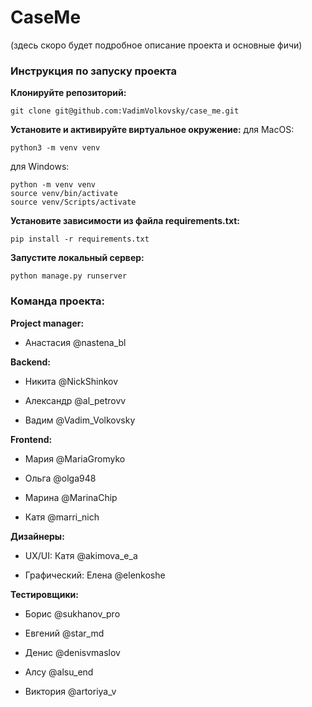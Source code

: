 # CaseMe
(здесь скоро будет подробное описание проекта и основные фичи)

### Инструкция по запуску проекта
**Клонируйте репозиторий:**
```
git clone git@github.com:VadimVolkovsky/case_me.git
```

**Установите и активируйте виртуальное окружение:**
для MacOS:
```
python3 -m venv venv
```

для Windows:
```
python -m venv venv
source venv/bin/activate
source venv/Scripts/activate
```
**Установите зависимости из файла requirements.txt:**
```
pip install -r requirements.txt
```

**Запустите локальный сервер:**
```
python manage.py runserver
```



### Команда проекта: 

**Project manager:**

- Анастасия @nastena_bl



**Backend:**

- Никита @NickShinkov

- Александр @al_petrovv

- Вадим @Vadim_Volkovsky



**Frontend:** 

- Мария @MariaGromyko

- Ольга @olga948

- Марина @MarinaChip

- Катя @marri_nich



**Дизайнеры:**

- UX/UI: Катя @akimova_e_a 

- Графический: Елена @elenkoshe



**Тестировщики:**

- Борис @sukhanov_pro

- Евгений @star_md

- Денис @denisvmaslov

- Алсу @alsu_end

- Виктория @artoriya_v

